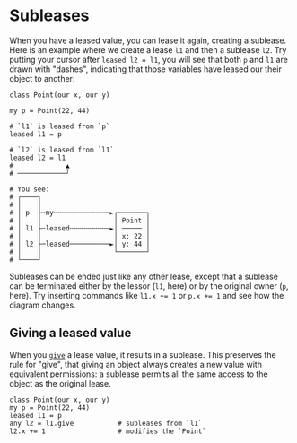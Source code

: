 # Subleases

When you have a leased value, you can lease it again, creating a sublease. Here is an example where we create a lease `l1` and then a sublease `l2`. Try putting your cursor after `leased l2 = l1`, you will see that both `p` and `l1` are drawn with "dashes", indicating that those variables have leased our their object to another:

```
class Point(our x, our y)

my p = Point(22, 44)

# `l1` is leased from `p`
leased l1 = p

# `l2` is leased from `l1`
leased l2 = l1
#             ▲
# ────────────┘

# You see:
# ┌────┐
# │    │                  
# │ p  ├╌my╌╌╌╌╌╌╌╌╌╌╌╌╌╌►┌───────┐
# │    │                  │ Point │
# │ l1 ├╌leased╌╌╌╌╌╌╌╌╌╌►│ ───── │
# │    │                  │ x: 22 │
# │ l2 ├─leased──────────►│ y: 44 │
# │    │                  └───────┘
# └────┘                  
```

Subleases can be ended just like any other lease, except that a sublease can be terminated either by the lessor (`l1`, here) or by the original owner (`p`, here). Try inserting commands like `l1.x += 1` or `p.x += 1` and see how the diagram changes.

## Giving a leased value

When you [`give`](./my.md) a lease value, it results in a sublease. This preserves the rule for "give", that giving an object always creates a new value with equivalent permissions: a sublease permits all the same access to the object as the original lease.

```
class Point(our x, our y)
my p = Point(22, 44)
leased l1 = p
any l2 = l1.give           # subleases from `l1`
l2.x += 1                  # modifies the `Point`
```

